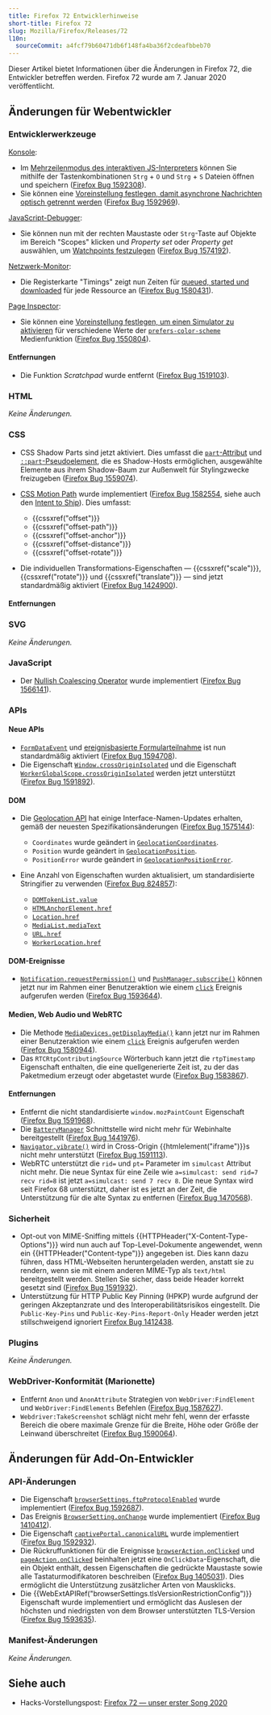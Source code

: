 ```yaml
---
title: Firefox 72 Entwicklerhinweise
short-title: Firefox 72
slug: Mozilla/Firefox/Releases/72
l10n:
  sourceCommit: a4fcf79b60471db6f148fa4ba36f2cdeafbbeb70
---
```


Dieser Artikel bietet Informationen über die Änderungen in Firefox 72, die Entwickler betreffen werden. Firefox 72 wurde am 7. Januar 2020 veröffentlicht.

## Änderungen für Webentwickler

### Entwicklerwerkzeuge

[Konsole](https://firefox-source-docs.mozilla.org/devtools-user/web_console/index.html):

- Im [Mehrzeilenmodus des interaktiven JS-Interpreters](https://firefox-source-docs.mozilla.org/devtools-user/web_console/the_command_line_interpreter/index.html#multi-line-mode) können Sie mithilfe der Tastenkombinationen `Strg` + `O` und `Strg` + `S` Dateien öffnen und speichern ([Firefox Bug 1592308](https://bugzil.la/1592308)).
- Sie können eine [Voreinstellung festlegen, damit asynchrone Nachrichten optisch getrennt werden](https://firefox-source-docs.mozilla.org/devtools-user/web_console/console_messages/index.html#async-stack-frames) ([Firefox Bug 1592969](https://bugzil.la/1592969)).

[JavaScript-Debugger](https://firefox-source-docs.mozilla.org/devtools-user/debugger/index.html):

- Sie können nun mit der rechten Maustaste oder `Strg`-Taste auf Objekte im Bereich "Scopes" klicken und _Property set_ oder _Property get_ auswählen, um [Watchpoints festzulegen](https://firefox-source-docs.mozilla.org/devtools-user/debugger/how_to/use_watchpoints/index.html#set-a-watchpoint) ([Firefox Bug 1574192](https://bugzil.la/1574192)).

[Netzwerk-Monitor](https://firefox-source-docs.mozilla.org/devtools-user/network_monitor/index.html):

- Die Registerkarte "Timings" zeigt nun Zeiten für [queued, started und downloaded](https://firefox-source-docs.mozilla.org/devtools-user/network_monitor/request_details/index.html#queued-started-downloaded) für jede Ressource an ([Firefox Bug 1580431](https://bugzil.la/1580431)).

[Page Inspector](https://firefox-source-docs.mozilla.org/devtools-user/page_inspector/index.html):

- Sie können eine [Voreinstellung festlegen, um einen Simulator zu aktivieren](https://firefox-source-docs.mozilla.org/devtools-user/page_inspector/how_to/examine_and_edit_css/index.html#view-media-rules-for-color-scheme-preference) für verschiedene Werte der [`prefers-color-scheme`](/de/docs/Web/CSS/@media/prefers-color-scheme) Medienfunktion ([Firefox Bug 1550804](https://bugzil.la/1550804)).

#### Entfernungen

- Die Funktion _Scratchpad_ wurde entfernt ([Firefox Bug 1519103](https://bugzil.la/1519103)).

### HTML

_Keine Änderungen._

### CSS

- CSS Shadow Parts sind jetzt aktiviert. Dies umfasst die [`part`-Attribut](/de/docs/Web/HTML/Reference/Global_attributes/part) und [`::part`-Pseudoelement](/de/docs/Web/CSS/::part), die es Shadow-Hosts ermöglichen, ausgewählte Elemente aus ihrem Shadow-Baum zur Außenwelt für Stylingzwecke freizugeben ([Firefox Bug 1559074](https://bugzil.la/1559074)).
- [CSS Motion Path](/de/docs/Web/CSS/CSS_motion_path) wurde implementiert ([Firefox Bug 1582554](https://bugzil.la/1582554), siehe auch den [Intent to Ship](https://groups.google.com/forum/#!topic/mozilla.dev.platform/nOOIRsuxvuc)). Dies umfasst:
  - {{cssxref("offset")}}
  - {{cssxref("offset-path")}}
  - {{cssxref("offset-anchor")}}
  - {{cssxref("offset-distance")}}
  - {{cssxref("offset-rotate")}}

- Die individuellen Transformations-Eigenschaften — {{cssxref("scale")}}, {{cssxref("rotate")}} und {{cssxref("translate")}} — sind jetzt standardmäßig aktiviert ([Firefox Bug 1424900](https://bugzil.la/1424900)).

#### Entfernungen

### SVG

_Keine Änderungen._

### JavaScript

- Der [Nullish Coalescing Operator](/de/docs/Web/JavaScript/Reference/Operators/Nullish_coalescing) wurde implementiert ([Firefox Bug 1566141](https://bugzil.la/1566141)).

### APIs

#### Neue APIs

- [`FormDataEvent`](/de/docs/Web/API/FormDataEvent) und [ereignisbasierte Formularteilnahme](/de/docs/Web/API/XMLHttpRequest_API/Using_FormData_Objects#using_a_formdata_event) ist nun standardmäßig aktiviert ([Firefox Bug 1594708](https://bugzil.la/1594708)).
- Die Eigenschaft [`Window.crossOriginIsolated`](/de/docs/Web/API/Window/crossOriginIsolated) und die Eigenschaft [`WorkerGlobalScope.crossOriginIsolated`](/de/docs/Web/API/WorkerGlobalScope/crossOriginIsolated) werden jetzt unterstützt ([Firefox Bug 1591892](https://bugzil.la/1591892)).

#### DOM

- Die [Geolocation API](/de/docs/Web/API/Geolocation_API) hat einige Interface-Namen-Updates erhalten, gemäß der neuesten Spezifikationsänderungen ([Firefox Bug 1575144](https://bugzil.la/1575144)):
  - `Coordinates` wurde geändert in [`GeolocationCoordinates`](/de/docs/Web/API/GeolocationCoordinates).
  - `Position` wurde geändert in [`GeolocationPosition`](/de/docs/Web/API/GeolocationPosition).
  - `PositionError` wurde geändert in [`GeolocationPositionError`](/de/docs/Web/API/GeolocationPositionError).

- Eine Anzahl von Eigenschaften wurden aktualisiert, um standardisierte Stringifier zu verwenden ([Firefox Bug 824857](https://bugzil.la/824857)):
  - [`DOMTokenList.value`](/de/docs/Web/API/DOMTokenList/value)
  - [`HTMLAnchorElement.href`](/de/docs/Web/API/HTMLAnchorElement/href)
  - [`Location.href`](/de/docs/Web/API/Location/href)
  - [`MediaList.mediaText`](/de/docs/Web/API/MediaList/mediaText)
  - [`URL.href`](/de/docs/Web/API/URL/href)
  - [`WorkerLocation.href`](/de/docs/Web/API/WorkerLocation/href)

#### DOM-Ereignisse

- [`Notification.requestPermission()`](/de/docs/Web/API/Notification/requestPermission_static) und [`PushManager.subscribe()`](/de/docs/Web/API/PushManager/subscribe) können jetzt nur im Rahmen einer Benutzeraktion wie einem [`click`](/de/docs/Web/API/Element/click_event) Ereignis aufgerufen werden ([Firefox Bug 1593644](https://bugzil.la/1593644)).

#### Medien, Web Audio und WebRTC

- Die Methode [`MediaDevices.getDisplayMedia()`](/de/docs/Web/API/MediaDevices/getDisplayMedia) kann jetzt nur im Rahmen einer Benutzeraktion wie einem [`click`](/de/docs/Web/API/Element/click_event) Ereignis aufgerufen werden ([Firefox Bug 1580944](https://bugzil.la/1580944)).
- Das `RTCRtpContributingSource` Wörterbuch kann jetzt die `rtpTimestamp` Eigenschaft enthalten, die eine quellgenerierte Zeit ist, zu der das Paketmedium erzeugt oder abgetastet wurde ([Firefox Bug 1583867](https://bugzil.la/1583867)).

#### Entfernungen

- Entfernt die nicht standardisierte `window.mozPaintCount` Eigenschaft ([Firefox Bug 1591968](https://bugzil.la/1591968)).
- Die [`BatteryManager`](/de/docs/Web/API/BatteryManager) Schnittstelle wird nicht mehr für Webinhalte bereitgestellt ([Firefox Bug 1441976](https://bugzil.la/1441976)).
- [`Navigator.vibrate()`](/de/docs/Web/API/Navigator/vibrate) wird in Cross-Origin {{htmlelement("iframe")}}s nicht mehr unterstützt ([Firefox Bug 1591113](https://bugzil.la/1591113)).
- WebRTC unterstützt die `rid=` und `pt=` Parameter im `simulcast` Attribut nicht mehr. Die neue Syntax für eine Zeile wie `a=simulcast: send rid=7 recv rid=8` ist jetzt `a=simulcast: send 7 recv 8`. Die neue Syntax wird seit Firefox 68 unterstützt, daher ist es jetzt an der Zeit, die Unterstützung für die alte Syntax zu entfernen ([Firefox Bug 1470568](https://bugzil.la/1470568)).

### Sicherheit

- Opt-out von MIME-Sniffing mittels {{HTTPHeader("X-Content-Type-Options")}} wird nun auch auf Top-Level-Dokumente angewendet, wenn ein {{HTTPHeader("Content-type")}} angegeben ist. Dies kann dazu führen, dass HTML-Webseiten heruntergeladen werden, anstatt sie zu rendern, wenn sie mit einem anderen MIME-Typ als `text/html` bereitgestellt werden. Stellen Sie sicher, dass beide Header korrekt gesetzt sind ([Firefox Bug 1591932](https://bugzil.la/1591932)).
- Unterstützung für HTTP Public Key Pinning (HPKP) wurde aufgrund der geringen Akzeptanzrate und des Interoperabilitätsrisikos eingestellt. Die `Public-Key-Pins` und `Public-Key-Pins-Report-Only` Header werden jetzt stillschweigend ignoriert [Firefox Bug 1412438](https://bugzil.la/1412438).

### Plugins

_Keine Änderungen._

### WebDriver-Konformität (Marionette)

- Entfernt `Anon` und `AnonAttribute` Strategien von `WebDriver:FindElement` und `WebDriver:FindElements` Befehlen ([Firefox Bug 1587627](https://bugzil.la/1587627)).
- `Webdriver:TakeScreenshot` schlägt nicht mehr fehl, wenn der erfasste Bereich die obere maximale Grenze für die Breite, Höhe oder Größe der Leinwand überschreitet ([Firefox Bug 1590064](https://bugzil.la/1590064)).

## Änderungen für Add-On-Entwickler

### API-Änderungen

- Die Eigenschaft [`browserSettings.ftpProtocolEnabled`](/de/docs/Mozilla/Add-ons/WebExtensions/API/browserSettings/ftpProtocolEnabled) wurde implementiert ([Firefox Bug 1592687](https://bugzil.la/1592687)).
- Das Ereignis [`BrowserSetting.onChange`](/de/docs/Mozilla/Add-ons/WebExtensions/API/types/BrowserSetting/onChange) wurde implementiert ([Firefox Bug 1410412](https://bugzil.la/1410412)).
- Die Eigenschaft [`captivePortal.canonicalURL`](/de/docs/Mozilla/Add-ons/WebExtensions/API/captivePortal/canonicalURL) wurde implementiert ([Firefox Bug 1592932](https://bugzil.la/1592932)).
- Die Rückruffunktionen für die Ereignisse [`browserAction.onClicked`](/de/docs/Mozilla/Add-ons/WebExtensions/API/browserAction/onClicked) und [`pageAction.onClicked`](/de/docs/Mozilla/Add-ons/WebExtensions/API/pageAction/onClicked) beinhalten jetzt eine `OnClickData`-Eigenschaft, die ein Objekt enthält, dessen Eigenschaften die gedrückte Maustaste sowie alle Tastaturmodifikatoren beschreiben ([Firefox Bug 1405031](https://bugzil.la/1405031)). Dies ermöglicht die Unterstützung zusätzlicher Arten von Mausklicks.
- Die {{WebExtAPIRef("browserSettings.tlsVersionRestrictionConfig")}} Eigenschaft wurde implementiert und ermöglicht das Auslesen der höchsten und niedrigsten von dem Browser unterstützten TLS-Version ([Firefox Bug 1593635](https://bugzil.la/1593635)).

### Manifest-Änderungen

_Keine Änderungen._

## Siehe auch

- Hacks-Vorstellungspost: [Firefox 72 — unser erster Song 2020](https://hacks.mozilla.org/2020/01/firefox-72-our-first-song-of-2020/)

